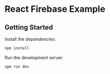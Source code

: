 # React Firebase Example

## Getting Started

Install the dependencies:

```bash
npm install
```

Run the development server:

```bash
npm run dev
```